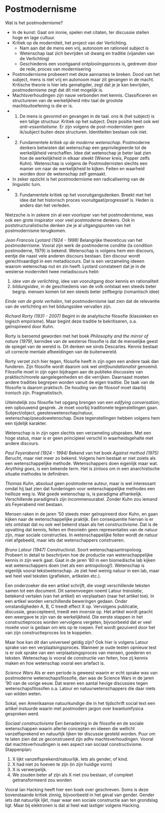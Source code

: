 # Postmodernisme
Wat is het postmodernisme?
* In de kunst: Gaat om ironie, spelen met citaten, ter discussie stellen hoge en lage cultuur.
* Kritiek op de moderniteit, het project van der Verlichting.
	* Nam aan dat de mens een vrij, autonoom en rationeel subject is
	* Wetenschap laat zich bevrijden uit dwang en traditie (vijanden van de Verlichting)
	* Geschiedenis een voortgaand ontplooiingsproces is, gedreven door de rede, proces van modernisering
* Postmodernisme probeeert met deze aannames te breken. Dood van het subject, mens is niet vrij en autonoom maar zit gevangen in de macht. Kritische theorie is hier iets gematigder, zegt dat je je kan bevrijden, postmodernisme zegt dat dit niet mogelijk is.
* Machtsverhoudingen zijn nauw verbonden met kennis. Classificeren en structureren van de werkelijkheid mbv taal de grootste machtsuitoefening is die er is.
* 1) De mens is gevormd en gevangen in de taal. ons ik (het subject) is een talige structuur. Kritiek op het subject. Deze positie heet ook wel *anti-essentialisme*. Er zijn volgens de post-modernisten geen ik/subject buiten deze structuren. Identiteiten bestaan ook niet.
* 2) Fundamentele *kritiek op de moderne wetenschap*. Postmoderne denkers betwisten dat wetenschap een geprivilegieerde tot de werkelijkheid verschaffen. Idee dat wetenschap je beter laat zien hoe de werkelijkheid in elkaar steekt (Wiener kreis, Popper zelfs Kuhn). Wetenschap is volgens de Postmodernisten slechts een manier om naar de werkelijkheid te kijken. Feiten en waarheid worden door de wetenschap zelf gemaakt.
* In zeker opzicht is het postmodernisme een radicalisering van de linguistic turn.
* 3) Fundamentele kritiek op het vooruitgangsdenken. Breekt met het idee dat het historisch proces vooruitgaat/progressief is. Heden is anders dan het verleden.

Nietzsche is in zekere zin al een voorloper van het postmodernisme, was ook een grote inspirator voor veel postmoderne denkers. Ook in poststructuralistische denken zie je al uitgangspunten van het postmodernisme terugkomen.

*Jean Francois Lyotard (1924 - 1998)*
Belangrijke theoreticus van het postmodernisme. Vooral zijn werk de postmoderne conditie (la condition postmoderne, 1979) is bekend. Wetenschap is volgens hem een discours, eentje die naast vele anderen discours bestaan. Een discour wordt gerechtvaardigd in een metadiscours. Dat is een verzameling ideeen waarom wetenschap nut en zin heeft. Lyotard constateert dat je in de westerse moderniteit twee metadiscours hebt:
1. *idee van de verlichting*, idee van vooruitgang door kennis en rationaliteit
2. *bildungsidee*, in de geschiedenis van de volk ontstaat een steeds beter begrip. mensen komen tot een steeds beter zelfbegrip (romantisch idee)

*Einde van de grote verhalen*, het postmodernisme laat zien dat de relevantie van de verlichting en het bildungsidee vervallen zijn.

*Richard Rorty (1931 - 2007)*
Begint in de analytische filosofie (klassieken en logisch empirisme). Maar begint deze traditie te bekritiseren, o.a. geïnspireerd door Kuhn. 

Rorty is beroemd geworden met het boek *Philosophy and the mirror of nature (1979)*, kernidee van de westerse filosofie is dat de menselijke geest de spiegel van de wereld is. Dit denken we sinds Descartes. Kennis bestaat uit correcte mentale afbeeldingen van de buitenwereld. 

Rorty verzet zich hier tegen, filosofie heeft in zijn ogen een andere taak dan funderen. Zijn filosofie wordt daarom ook wel *antifoundationalist* genoemd. Filosofie moet in zijn ogen bijdragen aan de publieke discussies van praktisch/morele aangelegenheden en die verrijken. Daarnaast moeten andere tradities begrepen worden vanuit de eigen traditie. De taak van de filosofie is daarom praktisch. De houding van de filosoof moet daarbij ironisch zijn. Pragmatistisch.

Uiteindelijk zou filosofie het opgang brengen van een *edifying conversation*; een opbouwend gesprek. Je moet voorbij traditionele tegenstellingen gaan. Subject/object, geesteswetenschap/natuur, wetenschap/pseudowetenschap. Deze tegenstellingen hebben volgens hem een tijdelijk karakter. 

Wetenschap is in zijn ogen slechts een verzameling uitspraken. Met een hoge status, maar is er geen principieel verschil in waarheidsgehalte met andere discours.

*Paul Feyerabend (1924 - 1994)*
Bekend van het boek *Against method (1975)* Berucht, maar niet meer zo bekend. Volgens hem bestaat er niet zoiets als een wetenschappelijke methode. Wetenschappers doen eigenlijk maar wat.  *Anything goes*, is een bekende term. Het is zinloos om in een anarchistische situatie methodes te definiëren. 

*Thomas Kuhn*, absoluut geen postmoderne auteur, maar is wel interessant omdat hij laat zien dat funderingen voor wetenschappelijke methodes een heilloze weg is. Wat goede wetenschap is, is paradigma afhankelijk. Verschillende paradigma’s zijn incommensurabel. Zonder Kuhn zou iemand als Feyerabend niet bestaan.

Mensen raken in de jaren ’50 steeds meer geïnspireerd door Kuhn, en gaan kijken naar de wetenschappelijke praktijk. Een consequentie hiervan is er iets ontstaat dat nu ook wel bekend staan als het *constructivisme*. Dat is de opvatting dat kennis, feiten en theorieën geen representaties van de natuur zijn, maar sociale constructies. In wetenschappelijke feiten wordt de natuur niet afgebeeld, maar iets dat wetenschappers construeren. 

*Bruno Latour (1947)*
Constructivist. Soort wetenschapsantropoloog. Probeert in detail te beschrijven hoe de productie van wetenschappelijke kennis in zijn werk gaat. Gaat in de jaren ’80 in een biomedische lab kijken wat wetenschappers doen (net als een antropoloog!). Wetenschap is eigenlijk vooral tekstwetenschap. Je ziet heel weinig natuur in een lab, maar wel heel veel teksten (grafieken, artikelen etc.). 

Een onderzoeker die een artikel schrijft, die voegt verschillende teksten samen tot een document. Dit samenvoegen noemt Latour *translatie*, betekend vertalen (van het artikel) en verplaatsen (naar het artikel toe). In een artikel worden verschillende beweringen gedaan. Onder omstandigheden A, B, C treedt effect X op. Vervolgens publicatie, discussie, geaccepteerd, treedt een *inversie* op. Het artikel wordt geacht een weergave te zijn van de werkelijkheid. Die eerste stappen in het constructieproces worden vervolgens vergeten, bijvoorbeeld dat er veel moeite voor is gedaan om iets op te roepen. Feit wordt gezuiverd door het van zijn constructieproces los te koppelen. 

Maar hoe kan dit dan universeel geldig zijn? Ook hier is volgens Latour sprake van een verplaatsingsproces. Wanneer je oude testen opnieuw test is er ook sprake van een verplaatsingsproces van mensen, goederen en teksten. Wetenschap is vooral de constructie van feiten, hoe zij kennis maken en hoe wetenschap vooral een artefact is. 

*Science Wars*
Als er een periode is geweest waarin er echt sprake was van postmoderne wetenschapsfilosofie, dan was de Science Wars in de jaren ’90 van de vorige eeuw. Dat waren een aantal hevige discussies tegen wetenschapsfilosofen o.a. Latour en natuurwetenschappers die daar niets van wilden weten. 

Sokal, een Amerikaanse natuurkundige die in het tijdschrift social text een artikel instuurde waarin met postmodern jargon over kwantumfysica gesproken werd. 

*Sociaal constructivisme*
Een benadering in de filosofie en de sociale wetenschappen waarin allerlei concepten en ideeen die wellicht vanzelfsprekend en natuurlijk lijken ter discussie gesteld worden. Puur om te laten zien dat ze geconstrueerd zijn adhv machtsverhoudingen. Vooral dat machtsverhoudingen is een aspect van sociaal constructivisme. Stappenplan:

1. X lijkt vanzelfsprekend/natuurlijk. Iets als gender, of kind. 
2. X had niet zo hoeven te zijn (in zijn huidige vorm)
3. X is verwerpelijk.
4. We zouden beter af zijn als X niet zou bestaan, of compleet getransformeerd zou worden

Vooral Ian Hacking heeft hier een boek over geschreven. Soms is deze bovenstaande kritiek zinnig, bijvoorbeeld in het geval van gender. Gender iets dat natuurlijk lijkt, maar waar een sociale constructie aan ten grondslag ligt. Maar bij elektronen is dat al heel wat lastiger volgens Hacking. 